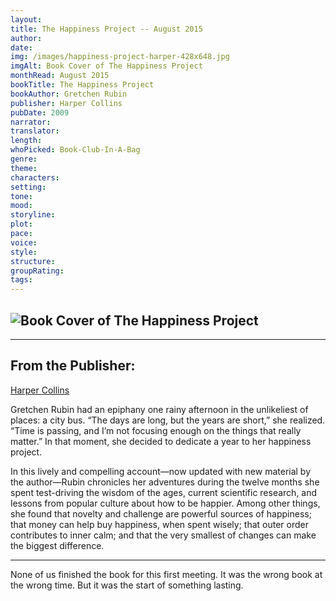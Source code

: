 ```yaml
---
layout:
title: The Happiness Project -- August 2015
author: 
date:
img: /images/happiness-project-harper-428x648.jpg
imgAlt: Book Cover of The Happiness Project
monthRead: August 2015
bookTitle: The Happiness Project
bookAuthor: Gretchen Rubin
publisher: Harper Collins
pubDate: 2009
narrator:
translator:
length:
whoPicked: Book-Club-In-A-Bag
genre:
theme:
characters:
setting:
tone:
mood:
storyline:
plot:
pace:
voice:
style:
structure:
groupRating:
tags:
---
```


## ![Book Cover of The Happiness Project](/images/happiness-project-harper-428x648.jpg)

---

## From the Publisher:
[Harper Collins](https://www.harpercollins.com/products/the-happiness-project-tenth-anniversary-edition-gretchen-rubin?variant=32207589933090)

Gretchen Rubin had an epiphany one rainy afternoon in the unlikeliest of places: a city bus. “The days are long, but the years are short,” she realized. “Time is passing, and I’m not focusing enough on the things that really matter.” In that moment, she decided to dedicate a year to her happiness project.

In this lively and compelling account—now updated with new material by the author—Rubin chronicles her adventures during the twelve months she spent test-driving the wisdom of the ages, current scientific research, and lessons from popular culture about how to be happier. Among other things, she found that novelty and challenge are powerful sources of happiness; that money can help buy happiness, when spent wisely; that outer order contributes to inner calm; and that the very smallest of changes can make the biggest difference.

---
None of us finished the book for this first meeting. It was the wrong book at the wrong time. But it was the start of something lasting.


